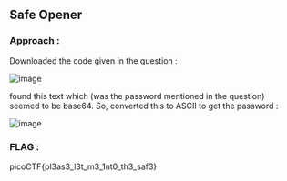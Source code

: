 ## Safe Opener

### Approach :

Downloaded the code given in the question :

![image](https://github.com/parthhhhh21/picoCTF-writeups/assets/148140667/20bbf470-dda9-49f7-b21b-408b6ac8ffbf)

found this text which (was the password mentioned in the question) seemed to be base64. So, converted this to ASCII to get the password :

![image](https://github.com/parthhhhh21/picoCTF-writeups/assets/148140667/33fcb792-38d6-46a6-9a18-4f5888baba0a)

### FLAG :

picoCTF{pl3as3_l3t_m3_1nt0_th3_saf3}
